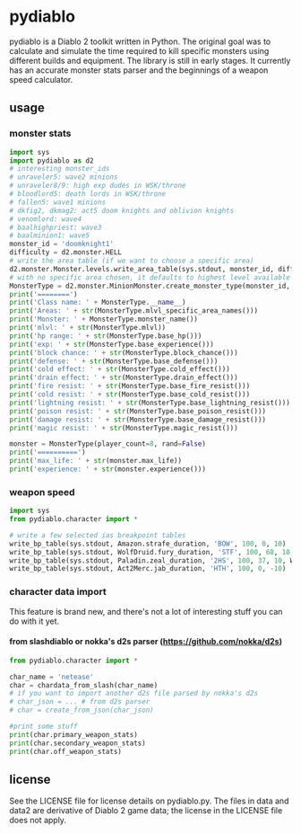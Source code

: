 # pydiablo
pydiablo is a Diablo 2 toolkit written in Python. The original goal was to calculate and simulate the time required to kill specific monsters using different builds and equipment. The library is still in early stages. It currently has an accurate monster stats parser and the beginnings of a weapon speed calculator.

## usage

### monster stats
```python
import sys
import pydiablo as d2
# interesting monster_ids
# unraveler5: wave2 minions
# unraveler8/9: high exp dudes in WSK/throne
# bloodlord5: death lords in WSK/throne
# fallen5: wave1 minions
# dkfig2, dkmag2: act5 doom knights and oblivion knights
# venomlord: wave4
# baalhighpriest: wave3
# baalminion1: wave5
monster_id = 'doomknight1'
difficulty = d2.monster.HELL
# write the area table (if we want to choose a specific area)
d2.monster.Monster.levels.write_area_table(sys.stdout, monster_id, difficulty)
# with no specific area chosen, it defaults to highest level available
MonsterType = d2.monster.MinionMonster.create_monster_type(monster_id, difficulty)
print('========')
print('Class name: ' + MonsterType.__name__)
print('Areas: ' + str(MonsterType.mlvl_specific_area_names()))
print('Monster: ' + MonsterType.monster_name())
print('mlvl: ' + str(MonsterType.mlvl))
print('hp range: ' + str(MonsterType.base_hp()))
print('exp: ' + str(MonsterType.base_experience()))
print('block chance: ' + str(MonsterType.block_chance()))
print('defense: ' + str(MonsterType.base_defense()))
print('cold effect: ' + str(MonsterType.cold_effect()))
print('drain effect: ' + str(MonsterType.drain_effect()))
print('fire resist: ' + str(MonsterType.base_fire_resist()))
print('cold resist: ' + str(MonsterType.base_cold_resist()))
print('lightning resist: ' + str(MonsterType.base_lightning_resist()))
print('poison resist: ' + str(MonsterType.base_poison_resist()))
print('damage resist: ' + str(MonsterType.base_damage_resist()))
print('magic resist: ' + str(MonsterType.magic_resist()))

monster = MonsterType(player_count=8, rand=False)
print('==========')
print('max_life: ' + str(monster.max_life))
print('experience: ' + str(monster.experience()))
```

### weapon speed
```python
import sys
from pydiablo.character import *

# write a few selected ias breakpoint tables
write_bp_table(sys.stdout, Amazon.strafe_duration, 'BOW', 100, 0, 10)
write_bp_table(sys.stdout, WolfDruid.fury_duration, 'STF', 100, 68, 10, WIAS=90)
write_bp_table(sys.stdout, Paladin.zeal_duration, '2HS', 100, 37, 10, WIAS=0)
write_bp_table(sys.stdout, Act2Merc.jab_duration, 'HTH', 100, 0, -10)
```

### character data import
This feature is brand new, and there's not a lot of interesting stuff you can do with it yet.

#### from slashdiablo or nokka's d2s parser (https://github.com/nokka/d2s)
```python
from pydiablo.character import *

char_name = 'netease'
char = chardata_from_slash(char_name)
# if you want to import another d2s file parsed by nokka's d2s
# char_json = ... # from d2s parser
# char = create_from_json(char_json)

#print some stuff
print(char.primary_weapon_stats)
print(char.secondary_weapon_stats)
print(char.off_weapon_stats)
```

## license
See the LICENSE file for license details on pydiablo.py. The files in data and data2 are derivative of Diablo 2 game data; the license in the LICENSE file does not apply.
